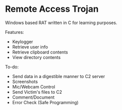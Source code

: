 # Remote Access Trojan

Windows based RAT written in C for learning purposes.

Features:
- Keylogger
- Retrieve user info
- Retrieve clipboard contents
- View directory contents

To-do:
- Send data in a digestible manner to C2 server
- Screenshots
- Mic/Webcam Control
- Send Victim's files to C2
- Comment/Document
- Error Check (Safe Programming)
